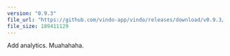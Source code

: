 ```yaml
---
version: "0.9.3"
file_url: "https://github.com/vindo-app/vindo/releases/download/v0.9.3/Vindo.zip"
file_size: 189411129
---
```

Add analytics. Muahahaha.